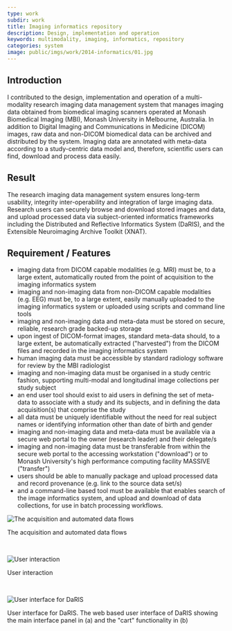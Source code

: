 ```yaml
---
type: work
subdir: work
title: Imaging informatics repository
description: Design, implementation and operation
keywords: multimodality, imaging, informatics, repository
categories: system
image: public/imgs/work/2014-informatics/01.jpg
---
```


## Introduction

I contributed to the design, implementation and operation of a multi-modality research imaging data management system that manages imaging data obtained from biomedical imaging scanners operated at Monash Biomedical Imaging (MBI), Monash University in Melbourne, Australia. In addition to Digital Imaging and Communications in Medicine (DICOM) images, raw data and non-DICOM biomedical data can be archived and distributed by the system. Imaging data are annotated with meta-data according to a study-centric data model and, therefore, scientific users can find, download and process data easily.

## Result

The research imaging data management system ensures long-term usability, integrity inter-operability and integration of large imaging data. Research users can securely browse and download stored images and data, and upload processed data via subject-oriented informatics frameworks including the Distributed and Reflective Informatics System (DaRIS), and the Extensible Neuroimaging Archive Toolkit (XNAT).

## Requirement / Features

- imaging data from DICOM capable modalities (e.g. MRI) must be, to a large extent, automatically routed from the point of acquisition to the imaging informatics system
- imaging and non-imaging data from non-DICOM capable modalities (e.g. EEG) must be, to a large extent, easily manually uploaded to the imaging informatics system or uploaded using scripts and command line tools
- imaging and non-imaging data and meta-data must be stored on secure, reliable, research grade backed-up storage
- upon ingest of DICOM-format images, standard meta-data should, to a large extent, be automatically extracted ("harvested") from the DICOM files and recorded in the imaging informatics system
- human imaging data must be accessible by standard radiology software for review by the MBI radiologist
- imaging and non-imaging data must be organised in a study centric fashion, supporting multi-modal and longitudinal image collections per study subject
- an end user tool should exist to aid users in defining the set of meta-data to associate with a study and its subjects, and in defining the data acquisition(s) that comprise the study
- all data must be uniquely identifiable without the need for real subject names or identifying information other than date of birth and gender
- imaging and non-imaging data and meta-data must be available via a secure web portal to the owner (research leader) and their delegate/s
- imaging and non-imaging data must be transferable from within the secure web portal to the accessing workstation ("download") or to Monash University's high performance computing facility MASSIVE ("transfer")
- users should be able to manually package and upload processed data and record provenance (e.g. link to the source data set/s)
- and a command-line based tool must be available that enables search of the image informatics system, and upload and download of data collections, for use in batch processing workflows.

<div class="image">
  <img src="<%= baseurl %>/public/imgs/work/2014-informatics/02.jpg" alt="The acquisition and automated data flows"></img>
  <p class="caption">The acquisition and automated data flows</p>
  <br/>

  <img src="<%= baseurl %>/public/imgs/work/2014-informatics/03.jpg" alt="User interaction"></img>
  <p class="caption">User interaction</p>
  <br/>

  <img src="<%= baseurl %>/public/imgs/work/2014-informatics/04.jpg" alt="User interface for DaRIS"></img>
  <p class="caption">User interface for DaRIS. The web based user interface of DaRIS showing the main interface panel in (a) and the "cart" functionality in (b)</p>

</div>
